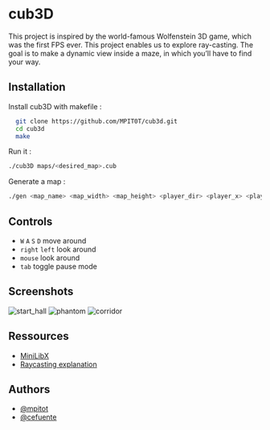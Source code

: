 
# cub3D

This project is inspired by the world-famous Wolfenstein 3D game, which
was the first FPS ever. This project enables us to explore ray-casting. The goal is to
make a dynamic view inside a maze, in which you’ll have to find your way.


## Installation

Install cub3D with makefile :
```bash
  git clone https://github.com/MPIT0T/cub3d.git
  cd cub3d
  make
```


Run it :
```bash
./cub3D maps/<desired_map>.cub
```

Generate a map :
```bash
./gen <map_name> <map_width> <map_height> <player_dir> <player_x> <player_y>
```

## Controls
- `W` `A` `S` `D` move around
- `right` `left` look around
- `mouse` look around
- `tab` toggle pause mode

## Screenshots

![start_hall](https://github.com/MPIT0T/cub3d/assets/118504616/42f0920f-bb6c-4eec-a1a2-d51948cd1d01)
![phantom](https://github.com/MPIT0T/cub3d/assets/118504616/1fa36d12-669c-416f-8c94-763d10568e18)
![corridor](https://github.com/MPIT0T/cub3d/assets/118504616/d4fd3396-16ba-4d57-9ad1-264d70377e01)

## Ressources

- [MiniLibX](https://github.com/42Paris/minilibx-linux)
- [Raycasting explanation](https://lodev.org/cgtutor/raycasting.html)

## Authors

- [@mpitot](https://github.com/MPIT0T)
- [@cefuente](https://github.com/cesarfue)

